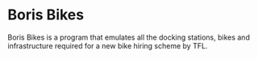 # Boris Bikes

Boris Bikes is a program that emulates all the docking stations, bikes and infrastructure required for a new bike hiring scheme by TFL. 